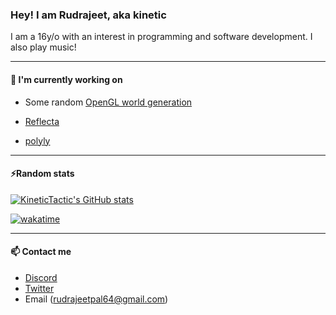 ### Hey! I am Rudrajeet, aka kinetic

I am a 16y/o with an interest in programming and software development. I also play music!

---

#### 🔭 I'm currently working on

-   Some random [OpenGL world generation](https://github.com/KineticTactic/OpenGL-Renderer)

-   [Reflecta](https://github.com/KineticTactic/Reflecta)

-   [polyly](https://github.com/KineticTactic/polyly)
---

#### ⚡Random stats

[![KineticTactic's GitHub stats](https://github-readme-stats.vercel.app/api?username=KineticTactic&show_icons=true&theme=dark)](https://github.com/KineticTactic)

<!--[![KineticTactic's wakatime stats](https://github-readme-stats.vercel.app/api/wakatime?username=KineticTactic&v=2&layout=compact&theme=dark)](https://wakatime.com/@KineticTactic)-->

[![wakatime](https://wakatime.com/badge/user/fcb00b2d-3af9-47c3-9def-658baac87293.svg)](https://wakatime.com/@fcb00b2d-3af9-47c3-9def-658baac87293)

---

#### 📫 Contact me

- [Discord](https://discord.com/users/733608333575192606)
- [Twitter](https://twitter.com/TacticKinetic)
- Email (rudrajeetpal64@gmail.com)

<!--
**KineticTactic/KineticTactic** is a ✨ _special_ ✨ repository because its `README.md` (this file) appears on your GitHub profile.

Here are some ideas to get you started:

- 🔭 I’m currently working on ...
- 🌱 I’m currently learning ...
- 👯 I’m looking to collaborate on ...
- 🤔 I’m looking for help with ...
- 💬 Ask me about ...
- 📫 How to reach me: ...
- 😄 Pronouns: ...
- ⚡ Fun fact: ...
-->
